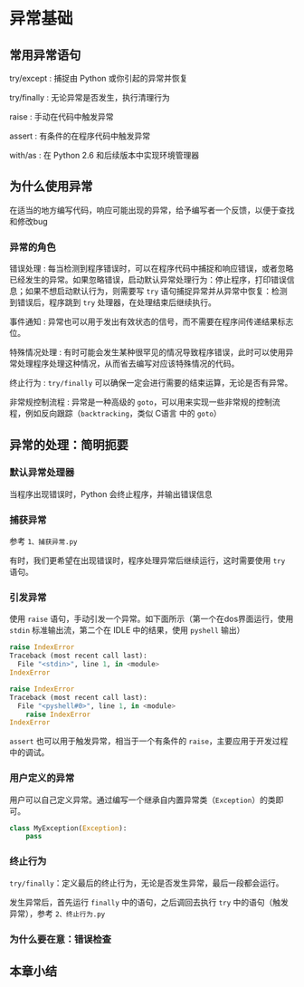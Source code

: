 # 异常基础

## 常用异常语句

try/except
: 捕捉由 Python 或你引起的异常并恢复

try/finally
: 无论异常是否发生，执行清理行为

raise
: 手动在代码中触发异常

assert
: 有条件的在程序代码中触发异常

with/as
: 在 Python 2.6 和后续版本中实现环境管理器

## 为什么使用异常

在适当的地方编写代码，响应可能出现的异常，给予编写者一个反馈，以便于查找和修改bug

### 异常的角色

错误处理
: 每当检测到程序错误时，可以在程序代码中捕捉和响应错误，或者忽略已经发生的异常。如果忽略错误，启动默认异常处理行为：停止程序，打印错误信息；如果不想启动默认行为，则需要写 `try` 语句捕捉异常并从异常中恢复：检测到错误后，程序跳到 `try` 处理器，在处理结束后继续执行。

事件通知
: 异常也可以用于发出有效状态的信号，而不需要在程序间传递结果标志位。

特殊情况处理
: 有时可能会发生某种很罕见的情况导致程序错误，此时可以使用异常处理程序处理这种情况，从而省去编写对应该特殊情况的代码。

终止行为
: `try/finally` 可以确保一定会进行需要的结束运算，无论是否有异常。

非常规控制流程
: 异常是一种高级的 `goto`，可以用来实现一些非常规的控制流程，例如反向跟踪（`backtracking`，类似 C语言 中的 `goto`）

## 异常的处理：简明扼要

### 默认异常处理器

当程序出现错误时，Python 会终止程序，并输出错误信息

### 捕获异常

参考 `1、捕获异常.py`

有时，我们更希望在出现错误时，程序处理异常后继续运行，这时需要使用 `try` 语句。

### 引发异常

使用 `raise` 语句，手动引发一个异常。如下面所示（第一个在dos界面运行，使用 `stdin` 标准输出流，第二个在 IDLE 中的结果，使用 `pyshell` 输出）

```Python
raise IndexError
Traceback (most recent call last):
  File "<stdin>", line 1, in <module>
IndexError

raise IndexError
Traceback (most recent call last):
  File "<pyshell#0>", line 1, in <module>
    raise IndexError
IndexError
```

`assert` 也可以用于触发异常，相当于一个有条件的 `raise`，主要应用于开发过程中的调试。

### 用户定义的异常

用户可以自己定义异常。通过编写一个继承自内置异常类（`Exception`）的类即可。

```Python
class MyException(Exception):
    pass
```

### 终止行为

`try/finally`：定义最后的终止行为，无论是否发生异常，最后一段都会运行。

发生异常后，首先运行 `finally` 中的语句，之后调回去执行 `try` 中的语句（触发异常），参考 `2、终止行为.py`

### 为什么要在意：错误检查

## 本章小结

